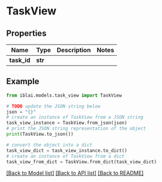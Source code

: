 # TaskView


## Properties

Name | Type | Description | Notes
------------ | ------------- | ------------- | -------------
**task_id** | **str** |  | 

## Example

```python
from iblai.models.task_view import TaskView

# TODO update the JSON string below
json = "{}"
# create an instance of TaskView from a JSON string
task_view_instance = TaskView.from_json(json)
# print the JSON string representation of the object
print(TaskView.to_json())

# convert the object into a dict
task_view_dict = task_view_instance.to_dict()
# create an instance of TaskView from a dict
task_view_from_dict = TaskView.from_dict(task_view_dict)
```
[[Back to Model list]](../README.md#documentation-for-models) [[Back to API list]](../README.md#documentation-for-api-endpoints) [[Back to README]](../README.md)


